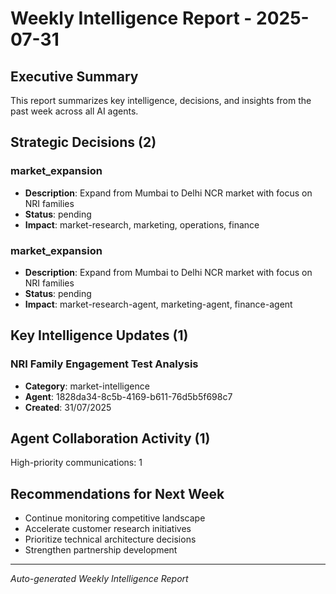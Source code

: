 # Weekly Intelligence Report - 2025-07-31

## Executive Summary
This report summarizes key intelligence, decisions, and insights from the past week across all AI agents.

## Strategic Decisions (2)

### market_expansion
- **Description**: Expand from Mumbai to Delhi NCR market with focus on NRI families
- **Status**: pending
- **Impact**: market-research, marketing, operations, finance

### market_expansion
- **Description**: Expand from Mumbai to Delhi NCR market with focus on NRI families
- **Status**: pending
- **Impact**: market-research-agent, marketing-agent, finance-agent


## Key Intelligence Updates (1)

### NRI Family Engagement Test Analysis
- **Category**: market-intelligence
- **Agent**: 1828da34-8c5b-4169-b611-76d5b5f698c7
- **Created**: 31/07/2025


## Agent Collaboration Activity (1)
High-priority communications: 1

## Recommendations for Next Week
- Continue monitoring competitive landscape
- Accelerate customer research initiatives  
- Prioritize technical architecture decisions
- Strengthen partnership development

---
*Auto-generated Weekly Intelligence Report*
